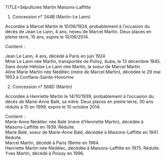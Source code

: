TITLE=Sépultures Martin Maisons-Laffitte

1. Concession n° 344B (Martin-Le Lann)

Accordée à Marcel Martin le 10/06/1924, probablement à l’occasion du décès de Jean Le Lann, 4 ans, neveu de Marcel Martin. Deux places en pleine terre, 15 ans, expire le 10/06/2014.  

Contient : 

Jean Le Lann, 4 ans, décédé à Paris en juin 1924  
Mme Le Lann née Martin, transportée de Polisy, Aube, le 13 décembre 1945. Sans doute Héloïse Le Lann née Martin, la soeur de Marcel Martin.  
Aline Marie Martin née Nédélec (mère de Marcel Martin), décédée le 29 mai 1953 à Conflans-Sainte-Honorine



2. Concession n° 568D (Martin)

Accordée à Henriette Martin le 14/10/1939, probablement à l’occasion du décès de Marie-Anne Balé, sa mère. Deux places en pleine terre, 30 ans réduits à 15 en 1999, expire le 10 octobre 2014.  

Contient :  
Marie-Anne Nédélec née Balé (mère d’Henriette Martin), décédée à Maisons-Laffitte en 1939. Réduite.  
Marie Balé, soeur de Marie-Anne Balé, décédée à Maisons-Laffitte en 1941. Réduite.  
Marcel Martin, décédé à Paris 18ème en 1964.  
Henriette Martin née Nédélec, décédée à Maisons-Laffitte en 1975. Réduite.  
Yves Martin, décédé à Poissy en 1996.